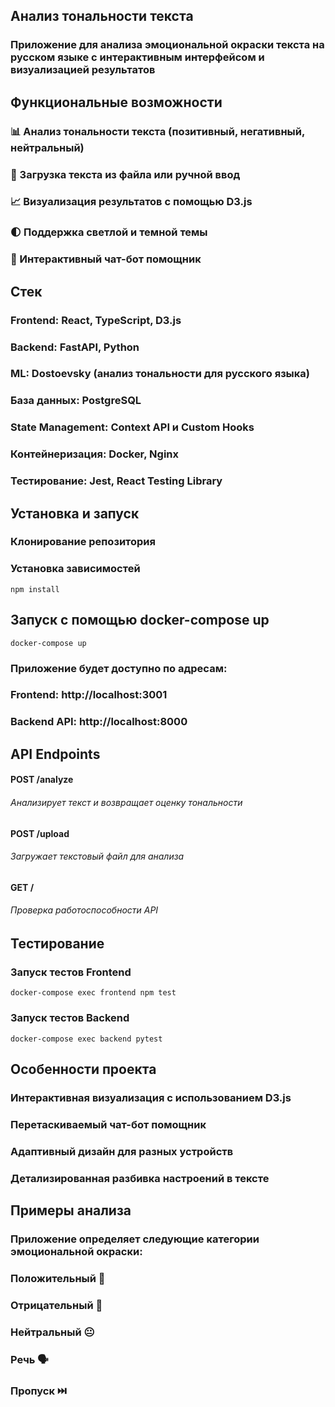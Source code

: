 ## Анализ тональности текста

### Приложение для анализа эмоциональной окраски текста на русском языке с интерактивным интерфейсом и визуализацией результатов

## Функциональные возможности
### 📊 Анализ тональности текста (позитивный, негативный, нейтральный)
### 📁 Загрузка текста из файла или ручной ввод
### 📈 Визуализация результатов с помощью D3.js
### 🌓 Поддержка светлой и темной темы
### 💬 Интерактивный чат-бот помощник


## Стек
### Frontend: React, TypeScript, D3.js
### Backend: FastAPI, Python
### ML: Dostoevsky (анализ тональности для русского языка)
### База данных: PostgreSQL
### State Management: Context API и Custom Hooks
### Контейнеризация: Docker, Nginx
### Тестирование: Jest, React Testing Library

## Установка и запуск
### Клонирование репозитория
### Установка зависимостей
 ```
 npm install
 ```
## Запуск с помощью docker-compose up
```
docker-compose up
```
### Приложение будет доступно по адресам:
### Frontend: http://localhost:3001
### Backend API: http://localhost:8000

 
## API Endpoints
#### POST /analyze
###### Анализирует текст и возвращает оценку тональности
#### POST /upload
###### Загружает текстовый файл для анализа
#### GET /
###### Проверка работоспособности API

## Тестирование
### Запуск тестов Frontend
```
docker-compose exec frontend npm test
```
### Запуск тестов Backend
```
docker-compose exec backend pytest
```

## Особенности проекта
### Интерактивная визуализация с использованием D3.js
### Перетаскиваемый чат-бот помощник
### Адаптивный дизайн для разных устройств
### Детализированная разбивка настроений в тексте

## Примеры анализа

### Приложение определяет следующие категории эмоциональной окраски:


### Положительный 🙂
### Отрицательный 🙁
### Нейтральный 😐
### Речь 🗣️
### Пропуск ⏭️
